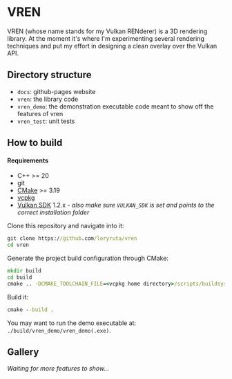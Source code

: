 # VREN

VREN (whose name stands for my Vulkan RENderer) is a 3D rendering library. At the moment it's where I'm experimenting several rendering techniques
and put my effort in designing a clean overlay over the Vulkan API.

## Directory structure

- `docs`: github-pages website 
- `vren`: the library code
- `vren_demo`: the demonstration executable code meant to show off the features of vren
- `vren_test`: unit tests

## How to build

#### Requirements

- C++ >= 20
- git
- [CMake](https://cmake.org/download/) >= 3.19
- [vcpkg](https://github.com/microsoft/vcpkg)
- [Vulkan SDK](https://vulkan.lunarg.com/) 1.2.x _- also make sure `VULKAN_SDK` is set and points to the correct installation folder_

Clone this repository and navigate into it:
```cmd
git clone https://github.com/loryruta/vren
cd vren
```

Generate the project build configuration through CMake:
```cmd
mkdir build
cd build
cmake .. -DCMAKE_TOOLCHAIN_FILE=<vcpkg home directory>/scripts/buildsystems/vcpkg.cmake
```

Build it:
```cmd
cmake --build .
```

You may want to run the demo executable at: `./build/vren_demo/vren_demo(.exe)`.

## Gallery 

_Waiting for more features to show..._
